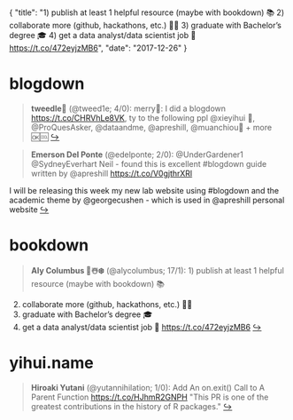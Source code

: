 {
  "title": "1) publish at least 1 helpful resource (maybe with bookdown) 📚 2) collaborate more (github, hackathons, etc.) 👩‍💻 3) graduate with Bachelor’s degree 🎓 4) get a data analyst/data scientist job 💼 https://t.co/472eyjzMB6",
  "date": "2017-12-26"
}

# blogdown

> **tweedle🦑** (@tweed1e; 4/0): merry🎄: I did a blogdown https://t.co/CHRVhLe8VK, ty to the following ppl @xieyihui 🥇, @ProQuesAsker, @dataandme, @apreshill, @muanchiou🐣 + more 🆗🆒  [&#8618;](https://twitter.com/xieyihui/status/945375859233513472)

<!-- -->


> **Emerson Del Ponte** (@edelponte; 2/0): @UnderGardener1 @SydneyEverhart Neil - found this is excellent #blogdown guide written by @apreshill 
https://t.co/V0gjthrXRl
>
I will be releasing this week my new lab website using #blogdown and the academic theme by @georgecushen - which is used in @apreshill personal website  [&#8618;](https://twitter.com/xieyihui/status/945411836370923521)

<!-- -->


# bookdown

> **Aly Columbus 🎄☃️❄️** (@alycolumbus; 17/1): 1) publish at least 1 helpful resource (maybe with bookdown) 📚
2) collaborate more (github, hackathons, etc.) 👩‍💻
3) graduate with Bachelor’s degree 🎓
4) get a data analyst/data scientist job 💼 https://t.co/472eyjzMB6  [&#8618;](https://twitter.com/xieyihui/status/945378439741169664)

<!-- -->


# yihui.name

> **Hiroaki Yutani** (@yutannihilation; 1/0): Add An on.exit() Call to A Parent Function https://t.co/HJhmR2GNPH "This PR is one of the greatest contributions in the history of R packages."  [&#8618;](https://twitter.com/xieyihui/status/945430335851978752)

<!-- -->



